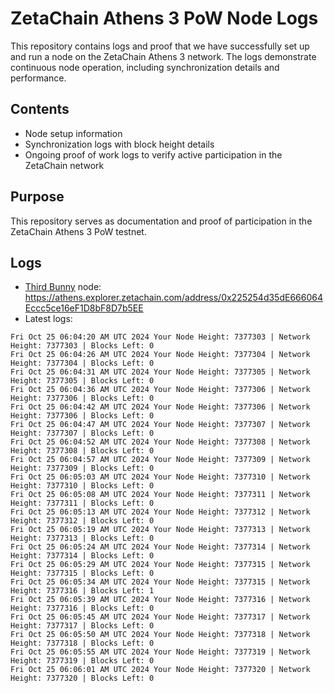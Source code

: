 # ZetaChain Athens 3 PoW Node Logs
This repository contains logs and proof that we have successfully set up and run a node on the ZetaChain Athens 3 network. The logs demonstrate continuous node operation, including synchronization details and performance.

## Contents
- Node setup information
- Synchronization logs with block height details
- Ongoing proof of work logs to verify active participation in the ZetaChain network

## Purpose
This repository serves as documentation and proof of participation in the ZetaChain Athens 3 PoW testnet.

## Logs

- [Third Bunny](https://thirdbunny.xyz/) node: https://athens.explorer.zetachain.com/address/0x225254d35dE666064Eccc5ce16eF1D8bF8D7b5EE
- Latest logs:
```
Fri Oct 25 06:04:20 AM UTC 2024 Your Node Height: 7377303 | Network Height: 7377303 | Blocks Left: 0
Fri Oct 25 06:04:26 AM UTC 2024 Your Node Height: 7377304 | Network Height: 7377304 | Blocks Left: 0
Fri Oct 25 06:04:31 AM UTC 2024 Your Node Height: 7377305 | Network Height: 7377305 | Blocks Left: 0
Fri Oct 25 06:04:36 AM UTC 2024 Your Node Height: 7377306 | Network Height: 7377306 | Blocks Left: 0
Fri Oct 25 06:04:42 AM UTC 2024 Your Node Height: 7377306 | Network Height: 7377306 | Blocks Left: 0
Fri Oct 25 06:04:47 AM UTC 2024 Your Node Height: 7377307 | Network Height: 7377307 | Blocks Left: 0
Fri Oct 25 06:04:52 AM UTC 2024 Your Node Height: 7377308 | Network Height: 7377308 | Blocks Left: 0
Fri Oct 25 06:04:57 AM UTC 2024 Your Node Height: 7377309 | Network Height: 7377309 | Blocks Left: 0
Fri Oct 25 06:05:03 AM UTC 2024 Your Node Height: 7377310 | Network Height: 7377310 | Blocks Left: 0
Fri Oct 25 06:05:08 AM UTC 2024 Your Node Height: 7377311 | Network Height: 7377311 | Blocks Left: 0
Fri Oct 25 06:05:13 AM UTC 2024 Your Node Height: 7377312 | Network Height: 7377312 | Blocks Left: 0
Fri Oct 25 06:05:19 AM UTC 2024 Your Node Height: 7377313 | Network Height: 7377313 | Blocks Left: 0
Fri Oct 25 06:05:24 AM UTC 2024 Your Node Height: 7377314 | Network Height: 7377314 | Blocks Left: 0
Fri Oct 25 06:05:29 AM UTC 2024 Your Node Height: 7377315 | Network Height: 7377315 | Blocks Left: 0
Fri Oct 25 06:05:34 AM UTC 2024 Your Node Height: 7377315 | Network Height: 7377316 | Blocks Left: 1
Fri Oct 25 06:05:39 AM UTC 2024 Your Node Height: 7377316 | Network Height: 7377316 | Blocks Left: 0
Fri Oct 25 06:05:45 AM UTC 2024 Your Node Height: 7377317 | Network Height: 7377317 | Blocks Left: 0
Fri Oct 25 06:05:50 AM UTC 2024 Your Node Height: 7377318 | Network Height: 7377318 | Blocks Left: 0
Fri Oct 25 06:05:55 AM UTC 2024 Your Node Height: 7377319 | Network Height: 7377319 | Blocks Left: 0
Fri Oct 25 06:06:01 AM UTC 2024 Your Node Height: 7377320 | Network Height: 7377320 | Blocks Left: 0
```
